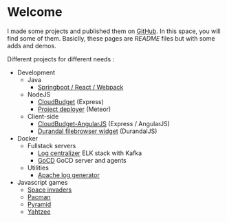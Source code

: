 # Welcome

I made some projects and published them on [GitHub](https://github.com/febbweiss/).
In this space, you will find some of them. Basiclly, these pages are _README_ files but with some adds and demos.

Different projects for different needs :

* Development
    - Java
	    + [Springboot / React / Webpack](/development/springboot_react_webpack)
	- NodeJS
	    + [CloudBudget](/development/cloudbudget) (Express)
	    + [Project deployer](/development/project_deployer) (Meteor)
	- Client-side
	    + [CloudBudget-AngularJS](/development/cloudbudget_angularjs) (Express / AngularJS)
	    + [Durandal filebrowser widget](/development/filebrowser_durandal_widget) (DurandalJS)
* Docker
    - Fullstack servers
	    + [Log centralizer](/docker/docker_log_centralizer) ELK stack with Kafka
		+ [GoCD](/docker/docker_gocd) GoCD server and agents
	- Utilities
	    + [Apache log generator](/docker/docker_apache_log_generator)
* Javascript games
    -  [Space invaders](/games/Space_invaders_stories)
	-  [Pacman](/games/pacman)
	-  [Pyramid](/games/pyramid)
	-  [Yahtzee](/games/yahtzee)